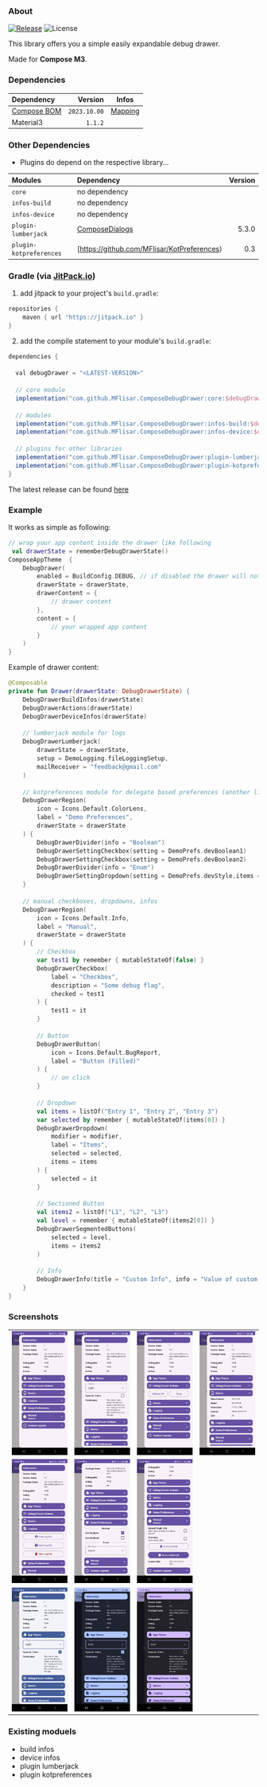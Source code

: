 ### About

[![Release](https://jitpack.io/v/MFlisar/ComposeDebugDrawer.svg)](https://jitpack.io/#MFlisar/ComposeDebugDrawer)
![License](https://img.shields.io/github/license/MFlisar/ComposeDebugDrawer)

This library offers you a simple easily expandable debug drawer.

Made for **Compose M3**.

### Dependencies

| Dependency | Version | Infos |
|:-|-:|:-:|
| [Compose BOM](https://developer.android.com/jetpack/compose/bom/bom) | `2023.10.00` | [Mapping](https://developer.android.com/jetpack/compose/bom/bom-mapping) |
| Material3 | `1.1.2` | |

### Other Dependencies

* Plugins do depend on the respective library...

| Modules | Dependency | Version |
|:-|:-|-:|
| `core` | no dependency |  |
| `infos-build` | no dependency |  |
| `infos-device` | no dependency |  |
| `plugin-lumberjack` | [ComposeDialogs](https://github.com/MFlisar/Lumberjack) | 5.3.0 |
| `plugin-kotpreferences` | [https://github.com/MFlisar/KotPreferences) | 0.3 |

### Gradle (via [JitPack.io](https://jitpack.io/))

1. add jitpack to your project's `build.gradle`:

```groovy
repositories {
    maven { url "https://jitpack.io" }
}
```

2. add the compile statement to your module's `build.gradle`:

```groovy
dependencies {

  val debugDrawer = "<LATEST-VERSION>"

  // core module
  implementation("com.github.MFlisar.ComposeDebugDrawer:core:$debugDrawer")
  
  // modules
  implementation("com.github.MFlisar.ComposeDebugDrawer:infos-build:$debugDrawer")
  implementation("com.github.MFlisar.ComposeDebugDrawer:infos-device:$debugDrawer")
  
  // plugins for other libraries
  implementation("com.github.MFlisar.ComposeDebugDrawer:plugin-lumberjack:$debugDrawer")
  implementation("com.github.MFlisar.ComposeDebugDrawer:plugin-kotpreferences:$debugDrawer")
}
```

The latest release can be found [here](https://github.com/MFlisar/ComposeDebugDrawer/releases/latest)

### Example

It works as simple as following:

```kotlin
// wrap your app content inside the drawer like following
 val drawerState = rememberDebugDrawerState()
ComposeAppTheme  {
    DebugDrawer(
        enabled = BuildConfig.DEBUG, // if disabled the drawer will not be created at all, in this case inside a release build...
        drawerState = drawerState,
        drawerContent = {
            // drawer content
        },
        content = {
            // your wrapped app content
        }
    )
}
```

Example of drawer content:

```kotlin
@Composable
private fun Drawer(drawerState: DebugDrawerState) {
    DebugDrawerBuildInfos(drawerState)
    DebugDrawerActions(drawerState)
    DebugDrawerDeviceInfos(drawerState)
    
    // lumberjack module for logs
    DebugDrawerLumberjack(
        drawerState = drawerState,
        setup = DemoLogging.fileLoggingSetup,
        mailReceiver = "feedback@gmail.com"
    )
    
    // kotpreferences module for delegate based preferences (another library of mine)
    DebugDrawerRegion(
        icon = Icons.Default.ColorLens,
        label = "Demo Preferences",
        drawerState = drawerState
    ) {
        DebugDrawerDivider(info = "Boolean")
        DebugDrawerSettingCheckbox(setting = DemoPrefs.devBoolean1)
        DebugDrawerSettingCheckbox(setting = DemoPrefs.devBoolean2)
        DebugDrawerDivider(info = "Enum")
        DebugDrawerSettingDropdown(setting = DemoPrefs.devStyle,items = DemoPrefs.UIStyle.values())
    }
    
    // manual checkboxes, dropdowns, infos
    DebugDrawerRegion(
        icon = Icons.Default.Info,
        label = "Manual",
        drawerState = drawerState
    ) {
        // Checkbox
        var test1 by remember { mutableStateOf(false) }
        DebugDrawerCheckbox(
            label = "Checkbox",
            description = "Some debug flag",
            checked = test1
        ) {
            test1 = it
        }
        
        // Button
        DebugDrawerButton(
            icon = Icons.Default.BugReport, 
            label = "Button (Filled)"
        ) {
            // on click
        }
        
        // Dropdown
        val items = listOf("Entry 1", "Entry 2", "Entry 3")
        var selected by remember { mutableStateOf(items[0]) }
        DebugDrawerDropdown(
            modifier = modifier,
            label = "Items",
            selected = selected,
            items = items
        ) {
            selected = it
        }
        
        // Sectioned Button
        val items2 = listOf("L1", "L2", "L3")
        val level = remember { mutableStateOf(items2[0]) }
        DebugDrawerSegmentedButtons(
            selected = level, 
            items = items2
        )

        // Info
        DebugDrawerInfo(title = "Custom Info", info = "Value of custom info...")
    }
}
```

### Screenshots

| | | | |
| :---: | :---: | :---: | :---: |
| ![Demo](screenshots/demo1.jpg?raw=true "Demo") | ![Demo](screenshots/demo2.jpg?raw=true "Demo") | ![Demo](screenshots/demo3.jpg?raw=true "Demo") | ![Demo](screenshots/demo4.jpg?raw=true "Demo") |
| ![Demo](screenshots/demo5.jpg?raw=true "Demo") | ![Demo](screenshots/demo6.jpg?raw=true "Demo") | ![Demo](screenshots/demo7.jpg?raw=true "Demo") |  |
| ![Demo](screenshots/demo-theme-1.jpg?raw=true "Demo") | ![Demo](screenshots/demo-theme-2.jpg?raw=true "Demo") | ![Demo](screenshots/demo-theme-3.jpg?raw=true "Demo") | |

### Existing moduels

* build infos
* device infos
* plugin lumberjack
* plugin kotpreferences